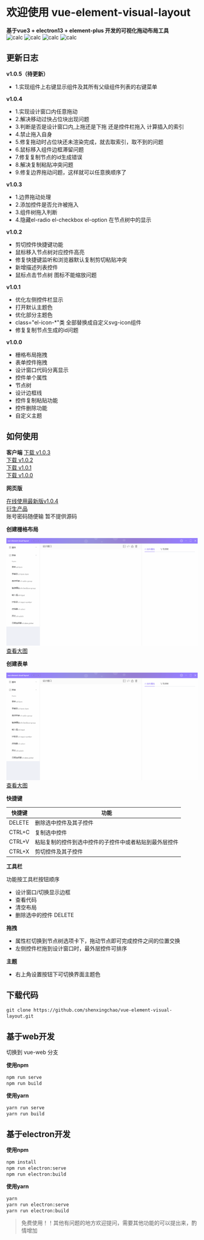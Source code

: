 # 欢迎使用 vue-element-visual-layout
**基于vue3 + electron13 + element-plus 开发的可视化拖动布局工具**  
![calc](https://img.shields.io/badge/version-1.0.4-COLOR)  ![calc](https://img.shields.io/badge/-vue3-red) ![calc](https://img.shields.io/badge/-elementPlus-blue) ![calc](https://img.shields.io/badge/-electron13-yellow)
## 更新日志
**v1.0.5（待更新）**
- 1.实现组件上右键显示组件及其所有父级组件列表的右键菜单

**v1.0.4**
- 1.实现设计窗口内任意拖动
- 2.解决移动过快占位块出现问题
- 3.判断是否是设计窗口内,上拖还是下拖 还是控件栏拖入 计算插入的索引
- 4.禁止拖入自身
- 5.修复拖动时占位块还未渲染完成，就去取索引，取不到的问题
- 6.鼠标移入组件边框滞留问题
- 7.修复复制节点的id生成错误
- 8.解决复制粘贴冲突问题
- 9.修复边界拖动问题，这样就可以任意换顺序了

**v1.0.3**
- 1.边界拖动处理
- 2.添加控件是否允许被拖入
- 3.组件树拖入判断
- 4.隐藏el-radio el-checkbox el-option 在节点树中的显示

**v1.0.2**
- 剪切控件快捷键功能
- 鼠标移入节点树对应控件高亮
- 修复快捷键监听和浏览器默认复制剪切粘贴冲突 
- 新增描述列表控件
- 鼠标点击节点树 图标不能缩放问题

**v1.0.1**
- 优化左侧控件栏显示
- 打开默认主题色
- 优化部分主题色
- class="el-icon-*"类 全部替换成自定义svg-icon组件
- 修复复制节点生成的id问题

**v1.0.0**
- 栅格布局拖拽
- 表单控件拖拽
- 设计窗口代码分离显示
- 控件单个属性
- 节点树
- 设计边框线
- 控件复制粘贴功能
- 控件删除功能
- 自定义主题

## 如何使用

**客户端**
[下载 v1.0.3](https://github.com/shenxingchao/vue-element-visual-layout/releases/tag/v1.0.3)  
[下载 v1.0.2](https://github.com/shenxingchao/vue-element-visual-layout/releases/tag/v1.0.2)  
[下载 v1.0.1](https://github.com/shenxingchao/vue-element-visual-layout/releases/tag/v1.0.1)  
[下载 v1.0.0](https://github.com/shenxingchao/vue-element-visual-layout/releases/tag/v1.0.1)  

**网页版**

[在线使用最新版v1.0.4](https://shenxingchao.github.io/vue-element-visual-layout/#/)  
[衍生产品](https://shenxingchao.github.io/vue3-visual-cms/admin#/design?id=1)  
账号密码随便输 暂不提供源码

**创建栅格布局**

![calc](./images/row-col.gif)  
[查看大图](https://github.com/shenxingchao/vue-element-visual-layout/blob/master/images/row-col.gif)

**创建表单**

![calc](./images/form.gif)  
[查看大图](https://github.com/shenxingchao/vue-element-visual-layout/blob/master/images/form.gif)

**快捷键**

| 快捷键 | 功能                                                   |
| ------ | ------------------------------------------------------ |
| DELETE | 删除选中控件及其子控件                                 |
| CTRL+C | 复制选中控件                                           |
| CTRL+V | 粘贴复制的控件到选中控件的子控件中或者粘贴到最外层控件 |
| CTRL+X | 剪切控件及其子控件                                     |

**工具栏**

功能按工具栏按钮顺序
- 设计窗口/切换显示边框
- 查看代码
- 清空布局
- 删除选中的控件 DELETE

**拖拽**
- 属性栏切换到节点树选项卡下，拖动节点即可完成控件之间的位置交换
- 左侧控件栏拖到设计窗口时，最外层控件可排序

**主题**
- 右上角设置按钮下可切换界面主题色

## 下载代码
```git
git clone https://github.com/shenxingchao/vue-element-visual-layout.git
```

## 基于web开发
切换到 vue-web 分支

**使用npm**
```shell
npm run serve
npm run build
```

**使用yarn**
```shell
yarn run serve
yarn run build
```

## 基于electron开发

**使用npm**
```shell
npm install
npm run electron:serve
npm run electron:build
```

**使用yarn**
```shell
yarn
yarn run electron:serve
yarn run electron:build
```

> 免费使用！！其他有问题的地方欢迎提问，需要其他功能的可以提出来，酌情增加